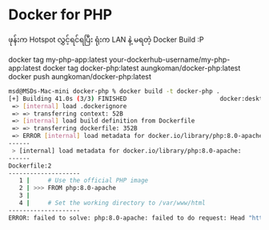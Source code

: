 # Docker for PHP


ဖုန်းက Hotspot လွှင့်ရင်ရပြီး
ရုံးက LAN နဲ့ မရတဲ့ Docker Build :P

docker tag my-php-app:latest your-dockerhub-username/my-php-app:latest
docker tag docker-php:latest aungkoman/docker-php:latest
docker push aungkoman/docker-php:latest


```bash
msd@MSDs-Mac-mini docker-php % docker build -t docker-php .
[+] Building 41.0s (3/3) FINISHED                          docker:desktop-linux
 => [internal] load .dockerignore                                          0.0s
 => => transferring context: 52B                                           0.0s
 => [internal] load build definition from Dockerfile                       0.0s
 => => transferring dockerfile: 352B                                       0.0s
 => ERROR [internal] load metadata for docker.io/library/php:8.0-apache   40.9s
------
 > [internal] load metadata for docker.io/library/php:8.0-apache:
------
Dockerfile:2
--------------------
   1 |     # Use the official PHP image
   2 | >>> FROM php:8.0-apache
   3 |     
   4 |     # Set the working directory to /var/www/html
--------------------
ERROR: failed to solve: php:8.0-apache: failed to do request: Head "https://registry-1.docker.io/v2/library/php/manifests/8.0-apache": EOF
```